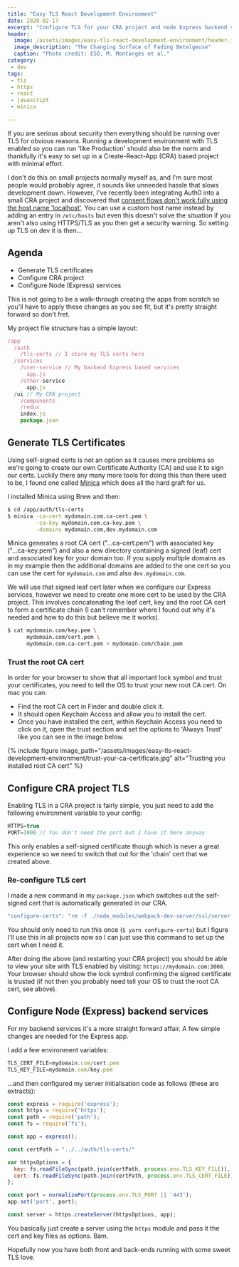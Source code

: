 ```yaml
---
title: "Easy TLS React Development Environment"
date: 2020-02-17
excerpt: "Configure TLS for your CRA project and node Express backend services in no time at all."
header:
  image: /assets/images/easy-tls-react-development-environment/header.jpg
  image_description: "The Changing Surface of Fading Betelgeuse"
  caption: "Photo credit: ESO, M. Montargès et al."
category:
 - dev
tags:
 - tls
 - https
 - react
 - javascript
 - minica

---
```




If you are serious about security then everything should be running over TLS for obvious reasons. Running a development environment with TLS enabled so you can run 'like Production' should also be the norm and thankfully it's easy to set up in a Create-React-App (CRA) based project with minimal effort.

I don't do this on small projects normally myself as, and I'm sure most people would probably agree, it sounds like unneeded hassle that slows development down. However, I've recently been integrating Auth0 into a small CRA project and discovered that [consent flows don't work fully using the host name 'localhost'][1]. You can use a custom host name instead by adding an entry in `/etc/hosts` but even this doesn't solve the situation if you aren't also using HTTPS/TLS as you then get a security warning. So setting up TLS on dev it is then...


## Agenda

* Generate TLS certificates
* Configure CRA project
* Configure Node (Express) services

This is not going to be a walk-through creating the apps from scratch so you'll have to apply these changes as you see fit, but it's pretty straight forward so don't fret. 

My project file structure has a simple layout:
```js
/app
  /auth
    /tls-certs // I store my TLS certs here
  /services
    /user-service // My backend Express based services
      app.js
    /other-service
      app.js
  /ui // My CRA project
    /components
    /redux
    index.js
    package.json
```

## Generate TLS Certificates

Using self-signed certs is not an option as it causes more problems so we're going to create our own Certificate Authority (CA) and use it to sign our certs.
Luckily there any many more tools for doing this than there used to be, I found one called [Minica][2] which does all the hard graft for us. 

I installed Minica using Brew and then:
```bash
$ cd /app/auth/tls-certs
$ minica -ca-cert mydomain.com.ca-cert.pem \
         -ca-key mydomain.com.ca-key.pem \
         -domains mydomain.com,dev.mydomain.com
```

Minica generates a root CA cert ("...ca-cert.pem") with associated key ("...ca-key.pem") and also a new directory containing a signed (leaf) cert and associated key for your domain too. If you supply multiple domains as in my example then the additional domains are added to the one cert so you can use the cert for `mydomain.com` and also `dev.mydomain.com`.

We will use that signed leaf cert later when we configure our Express services, however we need to create one more cert to be used by the CRA project. This involves concatenating the leaf cert, key and the root CA cert to form a certificate chain (I can't remember where I found out why it's needed and how to do this but believe me it works).
```bash
$ cat mydomain.com/key.pem \
      mydomain.com/cert.pem \
      mydomain.com.ca-cert.pem > mydomain.com/chain.pem
```

### Trust the root CA cert
In order for your browser to show that all important lock symbol and trust your certificates, you need to tell the OS to trust your new root CA cert. On mac you can:
* Find the root CA cert in Finder and double click it.
* It should open Keychain Access and allow you to install the cert. 
* Once you have installed the cert, within Keychain Access you need to click on it, open the trust section and set the options to 'Always Trust' like you can see in the image below.

{% include figure image_path="/assets/images/easy-tls-react-development-environment/trust-your-ca-certificate.jpg" alt="Trusting you installed root CA cert" %}

## Configure CRA project TLS
Enabling TLS in a CRA project is fairly simple, you just need to add the following environment variable to your config:
```js
HTTPS=true
PORT=3000 // You don't need the port but I have it here anyway
```
This only enables a self-signed certificate though which is never a great experience so we need to switch that out for the 'chain' cert that we created above.

### Re-configure TLS cert
I made a new command in my `package.json` which switches out the self-signed cert that is automatically generated in our CRA.
```js
"configure-certs": "rm -f ./node_modules/webpack-dev-server/ssl/server.pem && cp -f ../../auth/tls-certs/mydomain.com/chain.pem ./node_modules/webpack-dev-server/ssl/server.pem",
```
You should only need to run this once (`$ yarn configure-certs`) but I figure I'll use this in all projects now so I can just use this command to set up the cert when I need it.

After doing the above (and restarting your CRA project) you should be able to view your site with TLS enabled by visiting: `https://mydomain.com:3000`. Your browser should show the lock symbol confirming the signed certificate is trusted (if not then you probably need tell your OS to trust the root CA cert, see above). 

## Configure Node (Express) backend services
For my backend services it's a more straight forward affair. A few simple changes are needed for the Express app.

I add a few environment variables:
```js
TLS_CERT_FILE=mydomain.com/cert.pem
TLS_KEY_FILE=mydomain.com/key.pem
```
...and then configured my server initialisation code as follows (these are extracts):

```js
const express = require('express');
const https = require('https');
const path = require('path');
const fs = require('fs');

const app = express();

const certPath = "../../auth/tls-certs/"

var httpsOptions = {
  key: fs.readFileSync(path.join(certPath, process.env.TLS_KEY_FILE)),
  cert: fs.readFileSync(path.join(certPath, process.env.TLS_CERT_FILE))
};

const port = normalizePort(process.env.TLS_PORT || '443');
app.set('port', port);

const server = https.createServer(httpsOptions, app);
```

You basically just create a server using the `https` module and pass it the cert and key files as options. Bam.

Hopefully now you have both front and back-ends running with some sweet TLS love.


[1]: https://community.auth0.com/t/how-do-i-skip-the-consent-page-for-my-api-authorization-flow/6035/2
[2]: https://github.com/jsha/minica

